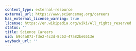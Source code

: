 ```yaml
---
content_type: external-resource
external_url: https://www.sciencemag.org/careers
has_external_license_warning: true
license: https://en.wikipedia.org/wiki/All_rights_reserved
status: ''
title: Science Careers
uid: b9c4a873-fde2-4c3d-8c53-47a82be6513e
wayback_url: ''
---
```

